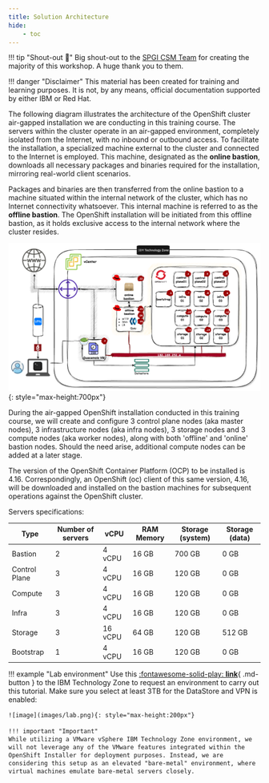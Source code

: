 ```yaml
---
title: Solution Architecture
hide:
    - toc
---
```


!!! tip "Shout-out :loudspeaker:"
    Big shout-out to the [SPGI CSM Team](https://pages.github.ibm.com/CSM-SPGI/training/openshift/airgap-4-16/) for creating the majority of this workshop. A huge thank you to them.

!!! danger "Disclaimer"
    This material has been created for training and learning purposes. It is not, by any means, official documentation supported by either IBM or Red Hat.

The following diagram illustrates the architecture of the OpenShift cluster air-gapped installation we are conducting in this training course. The servers within the cluster operate in an air-gapped environment, completely isolated from the Internet, with no inbound or outbound access. To facilitate the installation, a specialized machine external to the cluster and connected to the Internet is employed. This machine, designated as the **online bastion**, downloads all necessary packages and binaries required for the installation, mirroring real-world client scenarios.

Packages and binaries are then transferred from the online bastion to a machine situated within the internal network of the cluster, which has no Internet connectivity whatsoever. This internal machine is referred to as the **offline bastion**. The OpenShift installation will be initiated from this offline bastion, as it holds exclusive access to the internal network where the cluster resides.

![Arch](images/arch.png){: style="max-height:700px"}

During the air-gapped OpenShift installation conducted in this training course, we will create and configure 3 control plane nodes (aka master nodes), 3 infrastructure nodes (aka infra nodes), 3 storage nodes and 3 compute nodes (aka worker nodes), along with both 'offline' and 'online' bastion nodes. Should the need arise, additional compute nodes can be added at a later stage.

The version of the OpenShift Container Platform (OCP) to be installed is 4.16. Correspondingly, an OpenShift (oc) client of this same version, 4.16, will be downloaded and installed on the bastion machines for subsequent operations against the OpenShift cluster.

Servers specifications:

| **Type** | **Number of servers** | **vCPU** | **RAM Memory** | **Storage (system)** | **Storage (data)** |
|------|-------------------|------|------------|------------------|----------------|
|Bastion    |2|4 vCPU|16 GB|700 GB|0 GB|
|Control Plane     |3|4 vCPU|16 GB|120 GB|0 GB|
|Compute    |3|4 vCPU|16 GB|120 GB|0 GB|
|Infra      |3|4 vCPU|16 GB|120 GB|0 GB|
|Storage    |3|16 vCPU|64 GB|120 GB|512 GB|
|Bootstrap  |1|4 vCPU|16 GB|120 GB|0 GB|

!!! example "Lab environment"
    Use this [:fontawesome-solid-play: **link**](https://techzone.ibm.com/my/reservations/create/65ec3d59d539d900110128a1){ .md-button } to the IBM Technology Zone to request an environment to carry out this tutorial. Make sure you select at least 3TB for the DataStore and VPN is enabled:

    ![image](images/lab.png){: style="max-height:200px"}

    !!! important "Important"
    While utilizing a VMware vSphere IBM Technology Zone environment, we will not leverage any of the VMware features integrated within the OpenShift Installer for deployment purposes. Instead, we are considering this setup as an elevated "bare-metal" environment, where virtual machines emulate bare-metal servers closely.
